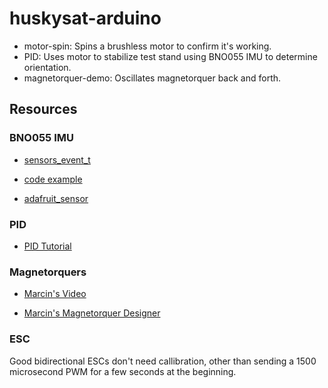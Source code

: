 # huskysat-arduino

- motor-spin: Spins a brushless motor to confirm it's working.
- PID: Uses motor to stabilize test stand using BNO055 IMU to determine orientation.
- magnetorquer-demo: Oscillates magnetorquer back and forth.

## Resources

### BNO055 IMU

- [sensors_event_t](https://adafruit.github.io/Adafruit_CircuitPlayground/html/structsensors__event__t.html)

- [code example](https://learn.adafruit.com/adafruit-bno055-absolute-orientation-sensor/arduino-code)

- [adafruit_sensor](https://learn.adafruit.com/using-the-adafruit-unified-sensor-driver/how-does-it-work)

### PID

- [PID Tutorial](https://janismac.github.io/ControlChallenges/)

### Magnetorquers

- [Marcin's Video](https://youtu.be/cGJYCe6mGR0)

- [Marcin's Magnetorquer Designer](https://github.com/manforowicz/Magnetorquer-Calc)

### ESC

Good bidirectional ESCs don't need callibration, other than sending a 1500 microsecond PWM for a few seconds at the beginning.
